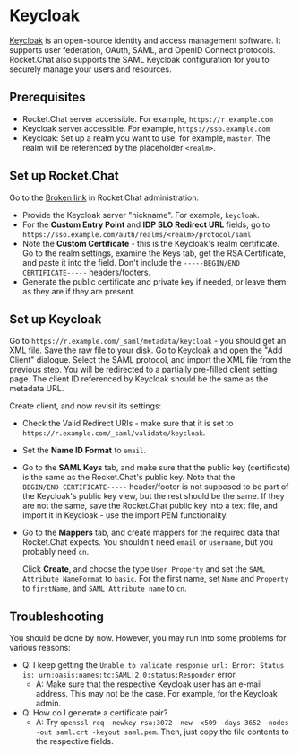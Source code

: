 # Keycloak

​[Keycloak](https://www.keycloak.org/) is an open-source identity and access management software. It supports user federation, OAuth, SAML, and OpenID Connect protocols. Rocket.Chat also supports the SAML Keycloak configuration for you to securely manage your users and resources.

## Prerequisites

* Rocket.Chat server accessible. For example, `https://r.example.com`
* Keycloak server accessible. For example, `https://sso.example.com`
* Keycloak: Set up a realm you want to use, for example, `master`. The realm will be referenced by the placeholder `<realm>`.

## Set up Rocket.Chat

Go to the [Broken link](broken-reference "mention") in Rocket.Chat administration:

* Provide the Keycloak server "nickname". For example, `keycloak`.
* For the **Custom Entry Point** and **IDP SLO Redirect URL** fields, go to `https://sso.example.com/auth/realms/<realm>/protocol/saml`
* Note the **Custom Certificate** - this is the Keycloak's realm certificate. Go to the realm settings, examine the Keys tab, get the RSA Certificate, and paste it into the field. Don't include the `-----BEGIN/END CERTIFICATE-----` headers/footers.
* Generate the public certificate and private key if needed, or leave them as they are if they are present.

## Set up Keycloak

Go to `https://r.example.com/_saml/metadata/keycloak` - you should get an XML file. Save the raw file to your disk. Go to Keycloak and open the "Add Client" dialogue. Select the SAML protocol, and import the XML file from the previous step. You will be redirected to a partially pre-filled client setting page. The client ID referenced by Keycloak should be the same as the metadata URL.

Create client, and now revisit its settings:

* Check the Valid Redirect URIs - make sure that it is set to `https://r.example.com/_saml/validate/keycloak`.
* Set the **Name ID Format** to `email`.
* Go to the **SAML Keys** tab, and make sure that the public key (certificate) is the same as the Rocket.Chat's public key. Note that the `-----BEGIN/END CERTIFICATE-----` header/footer is not supposed to be part of the Keycloak's public key view, but the rest should be the same. If they are not the same, save the Rocket.Chat public key into a text file, and import it in Keycloak - use the import PEM functionality.
*   Go to the **Mappers** tab, and create mappers for the required data that Rocket.Chat expects. You shouldn't need `email` or `username`, but you probably need `cn`.

    Click **Create**, and choose the type `User Property` and set the `SAML Attribute NameFormat` to `basic`. For the first name, set `Name` and `Property` to `firstName`, and `SAML Attribute name` to `cn`.

## Troubleshooting

You should be done by now. However, you may run into some problems for various reasons:

* Q: I keep getting the `Unable to validate response url: Error: Status is: urn:oasis:names:tc:SAML:2.0:status:Responder` error.
  * A: Make sure that the respective Keycloak user has an e-mail address. This may not be the case. For example, for the Keycloak admin.
* Q: How do I generate a certificate pair?
  * A: Try `openssl req -newkey rsa:3072 -new -x509 -days 3652 -nodes -out saml.crt -keyout saml.pem`. Then, just copy the file contents to the respective fields.
